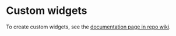 # Custom widgets

To create custom widgets, see the [documentation page in repo wiki](https://gitlab.ics.muni.cz/CSIRT-MU/dashboard/wikis/Custom-widgets).
